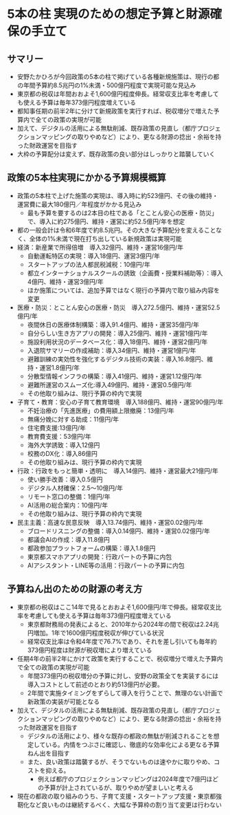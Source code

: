 # 5本の柱 実現のための想定予算と財源確保の手立て

## サマリー

- 安野たかひろが今回政策の5本の柱で掲げている各種新規施策は、現行の都の年間予算約8.5兆円の1%未満・500億円程度で実現可能な見込み
- 東京都の税収は年間おおよそ1,600億円程度伸長。経常収支比率を考慮しても使える予算は毎年373億円程度増えている
- 都知事任期の前半2年に分けて新規政策を実行すれば、税収増分で増えた予算内で全ての政策の実現が可能
- 加えて、デジタルの活用による無駄削減、既存政策の見直し（都庁プロジェクションマッピングの取りやめなど）により、更なる財源の捻出・余裕を持った財政運営を目指す
- 大枠の予算配分は変えず、既存政策の良い部分はしっかりと踏襲していく

## 政策の5本柱実現にかかる予算規模概算

- 政策の5本柱で上げた施策の実現は、導入時に約523億円、その後の維持・運営費に最大180億円／年程度がかかる見込み
    - 最も予算を要するのは2本目の柱である「とことん安心の医療・防災」で、導入に約275億円、維持・運営に約52.5億円/年を想定
- 都の一般会計は令和6年度で約8.5兆円。その大きな予算配分を変えることなく、全体の1%未満で現在打ち出している新規政策は実現可能
- 経済：新産業で所得倍増　導入32億円、維持・運営16億円/年
    - 自動運転特区の実現：導入18億円、運営3億円/年
    - スタートアップの法人都民税減税：10億円/年
    - 都立インターナショナルスクールの誘致（企画費・授業料補助等）：導入4億円、維持・運営3億円/年
    - ほか施策については、追加予算ではなく現行の予算内で取り組み内容を変更
- 医療・防災：とことん安心の医療・防災　導入272.5億円、維持・運営52.5億円/年
    - 夜間休日の医療体制構築：導入91.4億円、維持・運営35億円/年
    - 自分らしい生き方アプリの開発：導入25億円、維持・運営1億円/年
    - 施設利用状況のデータベース化：導入18億円、維持・運営2億円/年
    - 入退院サマリーの作成補助：導入34億円、維持・運営1億円/年
    - 避難訓練の実効性を強化するデジタル技術の実装：導入16.8億円、維持・運営1.8億円/年
    - 分散型情報インフラの構築：導入41億円、維持・運営1.12億円/年
    - 避難所運営のスムーズ化:導入49億円、維持・運営0.5億円/年
    - その他取り組みは、現行予算の枠内で実現
- 子育て・教育：安心の子育て教育環境　導入188億円、維持・運営90億円/年
    - 不妊治療の「先進医療」の費用額上限撤廃：13億円/年
    - 無痛分娩に対する助成：11億円/年
    - 住宅費支援:13億円/年
    - 教育費支援：53億円/年
    - 海外大学誘致：導入12億円
    - 校務のDX化：導入86億円
    - その他取り組みは、現行予算の枠内で実現
- 行政：行政をもっと簡単・透明に　導入14億円、維持・運営最大21億円/年
    - 使い勝手改善：導入0.5億円
    - デジタル人材確保：2.5～10億円/年
    - リモート窓口の整備：1億円/年
    - AI活用の総合案内：10億円/年
    - その他取り組みは、現行予算の枠内で実現
- 民主主義：高速な民意反映　導入13.74億円、維持・運営0.02億円/年
    - ブロードリスニングの整備：導入0.14億円、維持・運営0.02億円/年
    - 都議会AIの作成：導入11.8億円
    - 都政参加プラットフォームの構築：導入1.8億円
    - 東京都スマホアプリの開発：行政パートの予算に内包
    - AIアシスタント・LINE等の活用：行政パートの予算に内包

## 予算ねん出のための財源の考え方

- 東京都の税収はここ14年で見るとおおよそ1,600億円/年で伸長。経常収支比率を考慮しても使える予算は毎年373億円程度増えている
    - 東京都財務局の発表によると、2010年から2024年の間で税収は2.24兆円増加。1年で1600億円程度税収が伸びている状況
    - 経常収支比率は令和4年度で76.7%であり、それを差し引いても毎年約373億円程度は財源が税収増により増えている
- 任期4年の前半2年にかけて政策を実行することで、税収増分で増えた予算内で全ての政策の実現が可能
    - 年間373億円の税収増分の予算に対し、安野の政策全てを実装するには導入コストとして前述のとおり約513億円が必要。
    - 2年間で実施タイミングをずらして導入を行うことで、無理のない計画で新政策の実装が可能となる
- 加えて、デジタルの活用による無駄削減、既存政策の見直し（都庁プロジェクションマッピングの取りやめなど）により、更なる財源の捻出・余裕を持った財政運営を目指す
    - デジタルの活用により、様々な既存の都政の無駄が削減されることを想定している。内情をつぶさに確認し、徹底的な効率化による更なる予算ねん出を目指す
    - また、良い政策は踏襲するが、そうでないものは速やかに取りやめ、コストを抑える。
        - 例えば都庁のプロジェクションマッピングは2024年度で7億円ほどの予算が計上されているが、取りやめが望ましいと考える
- 現在の都政の取り組みのうち、子育て支援・スタートアップ支援・東京都強靭化など良いものは継続するべく、大幅な予算枠の割り当て変更は行わない
